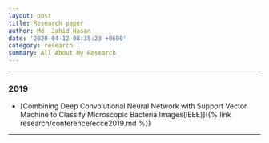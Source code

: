 ```yaml
---
layout: post
title: Research paper
author: Md. Jahid Hasan
date: '2020-04-12 08:35:23 +0600'
category: research
summary: All About My Research
---
```


_________________________________________________________________________


### 2019
* [Combining Deep Convolutional Neural Network with Support Vector Machine to Classify Microscopic Bacteria Images(IEEE)]({% link research/conference/ecce2019.md %})

_________________________________________________________________________
